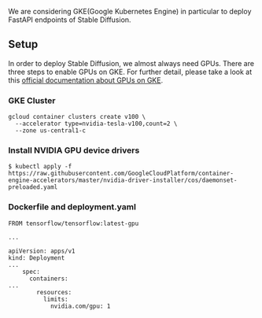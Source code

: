 We are considering GKE(Google Kubernetes Engine) in particular to deploy FastAPI endpoints of Stable Diffusion.

## Setup

In order to deploy Stable Diffusion, we almost always need GPUs. There are three steps to enable GPUs on GKE. For further detail, please take a look at this [official documentation about GPUs on GKE](https://cloud.google.com/kubernetes-engine/docs/how-to/gpus).

### GKE Cluster

```
gcloud container clusters create v100 \
  --accelerator type=nvidia-tesla-v100,count=2 \
  --zone us-central1-c
```

### Install NVIDIA GPU device drivers

```
$ kubectl apply -f https://raw.githubusercontent.com/GoogleCloudPlatform/container-engine-accelerators/master/nvidia-driver-installer/cos/daemonset-preloaded.yaml
```

### Dockerfile and deployment.yaml

```
FROM tensorflow/tensorflow:latest-gpu

...
```

```
apiVersion: apps/v1
kind: Deployment
...
    spec:
      containers:
...
        resources:
          limits:
            nvidia.com/gpu: 1
```
